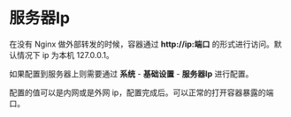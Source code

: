# 服务器Ip

在没有 Nginx 做外部转发的时候，容器通过 **http://ip:端口** 的形式进行访问。默认情况下 ip 为本机 127.0.0.1。

如果配置到服务器上则需要通过 **系统** - **基础设置** - **服务器Ip** 进行配置。

配置的值可以是内网或是外网 ip，配置完成后。可以正常的打开容器暴露的端口。